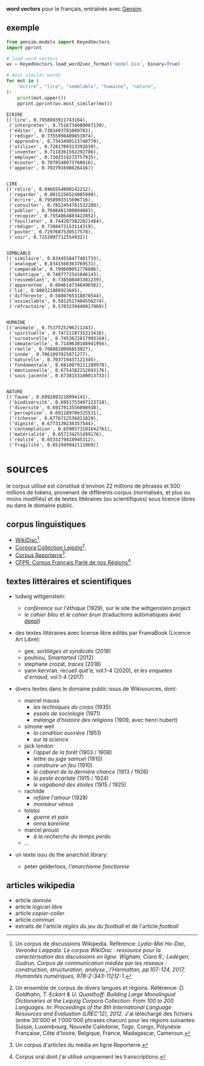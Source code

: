 __word vectors__ pour le français, entraînés avec [Gensim](https://radimrehurek.com/gensim/).

exemple
-------

```python
from gensim.models import KeyedVectors
import pprint

# load word vectors
wv = KeyedVectors.load_word2vec_format('model.bin', binary=True)

# most similar words
for mot in (
    "écrire", "lire", "semblable", "humaine", "nature",
):
    print(mot.upper())
    pprint.pprint(wv.most_similar(mot))
```

```
ÉCRIRE
[('lire', 0.7958993911743164),
 ('interpréter', 0.7516734600067139),
 ('éditer', 0.7383493781089783),
 ('rédiger', 0.7355990409851074),
 ('apprendre', 0.7343490123748779),
 ('utiliser', 0.7281709313392639),
 ('inventer', 0.7118361592292786),
 ('employer', 0.7102519273757935),
 ('écouter', 0.7078548073768616),
 ('appeler', 0.702791690826416)]


LIRE
[('relire', 0.8466554880142212),
 ('regarder', 0.8015256524085999),
 ('écrire', 0.7958993315696716),
 ('consulter', 0.7852454781532288),
 ('publier', 0.7608461380004883),
 ('recopier', 0.7554864883422852),
 ('feuilleter', 0.7442073822021484),
 ('rédiger', 0.7388473153114319),
 ('poster', 0.7297687530517578),
 ('voir', 0.7152807712554932)]


SEMBLABLE
[('similaire', 0.8344558477401733),
 ('analogue', 0.8341560363769531),
 ('comparable', 0.799608051776886),
 ('identique', 0.7407772541046143),
 ('ressemblant', 0.738508403301239),
 ('apparentée', 0.6046147346496582),
 ('lié', 0.600321888923645),
 ('différente', 0.5880765318870544),
 ('assimilable', 0.5812517404556274),
 ('réfractaire', 0.5703239440917969)]


HUMAINE
[('animale', 0.7537525296211243),
 ('spirituelle', 0.7472118735313416),
 ('surnaturelle', 0.7453622817993164),
 ('immatérielle', 0.7149630188941956),
 ('réelle', 0.7088828086853027),
 ('innée', 0.7061097025871277),
 ('naturelle', 0.703719437122345),
 ('fondamentale', 0.6810879111289978),
 ('émotionnelle', 0.6754382252693176),
 ('sous-jacente', 0.6738153100013733)]


NATURE
[('faune', 0.6992893218994141),
 ('biodiversité', 0.6951753497123718),
 ('diversité', 0.6917913556098938),
 ('perception', 0.691189706325531),
 ('richesse', 0.6776712536811829),
 ('dignité', 0.6773139238357544),
 ('contemplation', 0.6590573191642761),
 ('matérialité', 0.657234251499176),
 ('réalité', 0.6533279418945312),
 ('fragilité', 0.651949942111969)]
```

sources
=======

le corpus utilisé est constitué d'environ 22 millions de phrases et 500 millions de tokens, provenant de différents corpus (normalisés, et plus ou moins modifiés) et de textes littéraires (ou scientifiques) sous licence libres ou dans le domaine public.

corpus linguistiques
--------------------

- [WikiDisc](https://www.ortolang.fr/market/corpora/wikidisc)[^1].
- [Corpora Collection Leipzig](https://wortschatz.uni-leipzig.de/en/download/French)[^2].
- [Corpus Reporterre](https://www.ortolang.fr/market/corpora/corpus-reporterre)[^3].
- [CFPR, Corpus Français Parlé de nos Régions](https://cfpr.huma-num.fr/)[^4].

[^1]: Un corpus de discussions Wikipedia. Référence: _Lydia-Mai Ho-Dac, Veronika Laippala. Le corpus WikiDisc : ressource pour la caractérisation des discussions en ligne. Wigham, Ciara R.; Ledegen, Gudrun. Corpus de communication médiée par les réseaux : construction, structuration, analyse., l'Harmattan, pp.107-124, 2017, Humanités numériques, 978-2-343-11212-1_. 

[^2]: Un ensemble de corpus de divers langues et régions. Référence: _D. Goldhahn, T. Eckart & U. Quasthoff: Building Large Monolingual Dictionaries at the Leipzig Corpora Collection: From 100 to 200 Languages. In: Proceedings of the 8th International Language Resources and Evaluation (LREC'12), 2012_. J'ai téléchargé des fichiers (entre 30'000 et 1'000'000 phrases chacun) pour les régions suivantes: Suisse, Luxembourg, Nouvelle Calédonie, Togo, Congo, Polynésie Française, Côte d'Ivoire, Belgique, France, Madagascar, Cameroun.

[^3]: Un corpus d'articles du média en ligne Reporterre.

[^4]: Corpus oral dont j'ai utilisé uniquement les transcriptions.

textes littéraires et scientifiques
-----------------------------------

- ludwig wittgenstein:
    - _conférence sur l'éthique_ (1929), sur le site the wittgenstein project
    - _le cahier bleu_ et _le cahier brun_ (traductions automatiques avec [deepl](https://www.deepl.com/en/translator))

- des textes littéraires avec license libre édités par FramaBook (Licence Art Libre):
    - gee, _sortilèges et syndicats_ (2018)
    - pouhiou, _Smartarted_ (2012)
    - stephane crozat, _traces_ (2018)
    - yann kervran, recueil _quit'a_, vol.1-4 (2020), et _les enquetes d'ernaud_, vol.1-4 (2017)

- divers textes dans le domaine public issus de Wikisources, dont:
    - marcel mauss
        - _les techniques du corps_ (1935)
        - _essais de sociologie_ (1971)
        - _mélange d'histoire des religions_ (1909, avec henri hubert)
    - simone weil
        - _la condition ouvrière_ (1951)
        - _sur la science_
    - jack london
        - _l'appel de la forêt_ (1903 / 1908)
        - _lettre au juge samuel_ (1910)
        - _construire un feu_ (1910)
        - _le cabaret de la dernière chance_ (1913 / 1926)
        - _la peste écarlate_ (1915 / 1924)
        - _le vagabond des étoiles_ (1915 / 1925)
    - rachilde
        - _refaire l'amour_ (1928)
        - _monsieur vénus_
    - tolstoi
        - _guerre et paix_
        - _anna karénine_
    - marcel proust
        - _à la recherche du temps perdu_
    - ...

- un texte issu de the anarchist library:
    - peter gelderloos, _l'anarchisme fonctionne_

articles wikipedia
------------------

- article _donnée_
- article _logiciel libre_
- article _copier-coller_
- article _commun_
- extraits de l'article _règles du jeu du football_ et de l'article _football_
